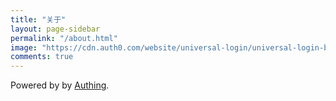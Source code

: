 ```yaml
---
title: "关于"
layout: page-sidebar
permalink: "/about.html"
image: "https://cdn.auth0.com/website/universal-login/universal-login-browser-login.svg"
comments: true
---
```

Powered by <i class="fa fa-heart text-danger"></i> by [Authing](https://authing.cn/).
